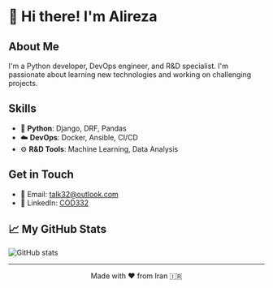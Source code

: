 # 👋 Hi there! I'm Alireza

## About Me

I'm a Python developer, DevOps engineer, and R&D specialist. I'm passionate about learning new technologies and working on challenging projects.


## Skills

- 🐍 **Python**: Django, DRF, Pandas
- ☁️ **DevOps**: Docker, Ansible, CI/CD
- ⚙️ **R&D Tools**: Machine Learning, Data Analysis


## Get in Touch

- 📧 Email: [talk32@outlook.com](mailto:talk32@outlook.com)
- 💼 LinkedIn: [COD332](https://www.linkedin.com/in/cod332/)


## 📈 My GitHub Stats

![GitHub stats](https://github-readme-stats.vercel.app/api?username=COD332&show_icons=true&theme=blueberry)

---

<p align="center">
  Made with ❤️ from Iran 🇮🇷
</p>
